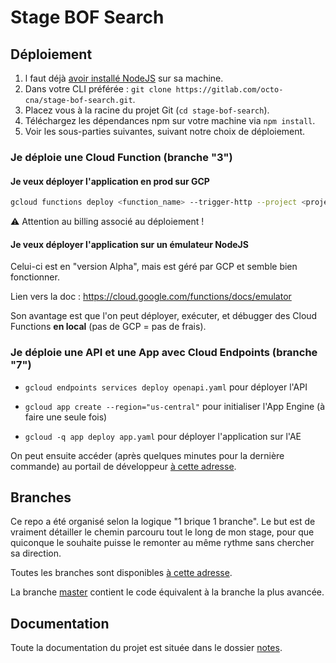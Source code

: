 # Stage BOF Search

## Déploiement

1. l faut déjà [avoir installé NodeJS](<https://cloud.google.com/nodejs/docs/setup>) sur sa machine.
2. Dans votre CLI préférée : `git clone https://gitlab.com/octo-cna/stage-bof-search.git`.
3. Placez vous à la racine du projet Git (`cd stage-bof-search`).
4. Téléchargez les dépendances npm sur votre machine via `npm install`.
5. Voir les sous-parties suivantes, suivant notre choix de déploiement.

### Je déploie une Cloud Function (branche "3")

#### Je veux déployer l'application en prod sur GCP

```bash
gcloud functions deploy <function_name> --trigger-http --project <project_id> --runtime nodejs10
```

⚠ Attention au billing associé au déploiement !

#### Je veux déployer l'application sur un émulateur NodeJS

Celui-ci est en "version Alpha", mais est géré par GCP et semble bien fonctionner.

Lien vers la doc : <https://cloud.google.com/functions/docs/emulator>

Son avantage est que l'on peut déployer, exécuter, et débugger des Cloud Functions **en local** (pas de GCP = pas de frais).

### Je déploie une API et une App avec Cloud Endpoints (branche "7")

* `gcloud endpoints services deploy openapi.yaml` pour déployer l'API

* `gcloud app create --region="us-central"` pour initialiser l'App Engine (à faire une seule fois)

* `gcloud -q app deploy app.yaml` pour déployer l'application sur l'AE

On peut ensuite accéder (après quelques minutes pour la dernière commande) au portail de développeur [à cette adresse](https://console.cloud.google.com/endpoints/portal?project=stage-bof-search).

## Branches

Ce repo a été organisé selon la logique "1 brique 1 branche". Le but est de vraiment détailler le chemin parcouru tout le long de mon stage, pour que quiconque le souhaite puisse le remonter au même rythme sans chercher sa direction.

Toutes les branches sont disponibles [à cette adresse](<https://gitlab.com/octo-cna/stage-bof-search/branches>).

La branche [master](https://gitlab.com/octo-cna/stage-bof-search) contient le code équivalent à la branche la plus avancée.

## Documentation

Toute la documentation du projet est située dans le dossier [notes](./notes).